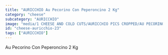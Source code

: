 ```yaml
---
title: "AURICCHIO Au Pecorino Con Peperoncino 2 Kg"
category: "cheese"
subcategory: "AURICCHIO"
image: "media/1 CHEESE AND COLD CUTS/AURICCHIO PICS CROPPED/AU PECORINO CON PEPERONCINO 2 KG.jpg"
id: "cheese-auricchio-23"
tags: ["AURICCHIO"]
---
```


Au Pecorino Con Peperoncino 2 Kg
